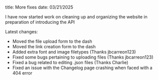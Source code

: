 title: More fixes
date: 03/21/2025

I have now started work on cleaning up and organizing the website in preparation of introducing the API

Latest changes:

- Moved the file upload form to the dash
- Moved the link creation form to the dash
- Added extra font and image filetypes (Thanks jbcarreon123)
- Fixed some bugs pertaining to uploading files (Thanks jbcarreon123)
- Fixed a bug related to editing .json files (Thanks Charlie)
- Fixed an issue with the Changelog page crashing when faced with a 404 error